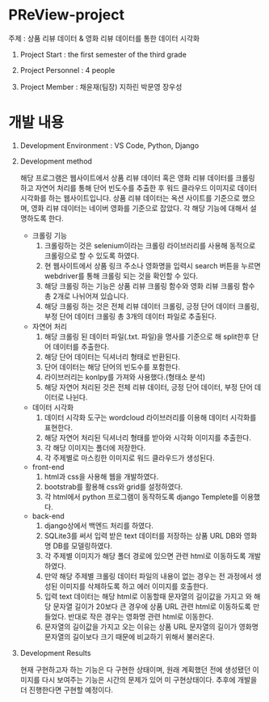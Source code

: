 # PReView-project

주제 : 상품 리뷰 데이터 & 영화 리뷰 데이터를 통한 데이터 시각화

1. Project Start : the first semester of the third grade

2. Project Personnel : 4 people

3. Project Member : 채윤재(팀장) 지하린 박문영 장우성

# 개발 내용

1. Development Environment : VS Code, Python, Django 

2. Development method 

   해당 프로그램은 웹사이트에서 상품 리뷰 데이터 혹은 영화 리뷰 데이터를 크롤링 하고 자연어 처리를 통해 단어 빈도수를 추출한 후 워드 클라우드 이미지로 데이터 시각화를 하는 웹사이트입니다. 상품 리뷰 데이터는 옥션 사이트를 기준으로 했으며, 영화 리뷰 데이터는 네이버 영화를 기준으로 잡았다. 각 해당 기능에 대해서 설명하도록 한다.
   - 크롤링 기능
     1. 크롤링하는 것은 selenium이라는 크롤링 라이브러리를 사용해 동적으로 크롤링으로 할 수 있도록 하였다.
     2. 현 웹사이트에서 상품 링크 주소나 영화명을 입력시 search 버튼을 누르면 webdriver를 통해 크롤링 되는 것을 확인할 수 있다.
     3. 해당 크롤링 하는 기능은 상품 리뷰 크롤링 함수와 영화 리뷰 크롤링 함수 총 2개로 나뉘어져 있습니다.
     4. 해당 크롤링 하는 것은 전체 리뷰 데이터 크롤링, 긍정 단어 데이터 크롤링, 부정 단어 데이터 크롤링 총 3개의 데이터 파일로 추출된다.
   - 자연어 처리
     1. 해당 크롤링 된 데이터 파일(.txt. 파일)을 명사를 기준으로 해 split한후 단어 데이터를 추출한다.
     2. 해당 단어 데이터는 딕셔너리 형태로 반환된다.
     3. 단어 데이터는 해당 단어의 빈도수를 포함한다.
     4. 라이브러리는 konlpy를 가져와 사용했다.(형태소 분석)
     5. 해당 자연어 처리된 것은 전체 리뷰 데이터, 긍정 단어 데이터, 부정 단어 데이터로 나뉜다.
   - 데이터 시각화
     1. 데이터 시각화 도구는 wordcloud 라이브러리를 이용해 데이터 시각화를 표현한다.
     2. 해당 자연어 처리된 딕셔너리 형태를 받아와 시각화 이미지를 추출한다.
     3. 각 해당 이미지는 폴더에 저장한다.
     4. 각 주제별로 마스킹한 이미지로 워드 클라우드가 생성된다.
   - front-end
     1. html과 css을 사용해 웹을 개발하였다.
     2. bootstrab를 활용해 css와 grid를 설정하였다.
     3. 각 html에서 python 프로그램이 동작하도록 django Templete를 이용했다.
   - back-end
     1. django상에서 백엔드 처리를 하였다.
     2. SQLite3를 써서 입력 받은 text 데이터를 저장하는 상품 URL DB와 영화명 DB를 모델링하였다.
     3. 각 주제별 이미지가 해당 폴더 경로에 있으면 관련 html로 이동하도록 개발하였다.
     4. 만약 해당 주제별 크롤링 데이터 파일의 내용이 없는 경우는 전 과정에서 생성된 이미지를 삭제하도록 하고 에러 이미지를 호출한다.
     5. 입력 text 데이터는 해당 html로 이동할때 문자열의 길이값을 가지고 와 해당 문자열 길이가 20보다 큰 경우에 상품 URL 관련 html로
        이동하도록 만들었다. 반대로 작은 경우는 영화명 관련 html로 이동한다.
     6. 문자열의 길이값을 가지고 오는 이유는 상품 URL 문자열의 길이가 영화명 문자열의 길이보다 크기 때문에 비교하기 위해서 불러온다.
3. Development Results

   현재 구현하고자 하는 기능은 다 구현한 상태이며, 원래 계획했던 전에 생성됐던 이미지를 다시 보여주는 기능은 시간의 문제가 있어 미 구현상태이다.
   추후에 개발을 더 진행한다면 구현할 예정이다.
